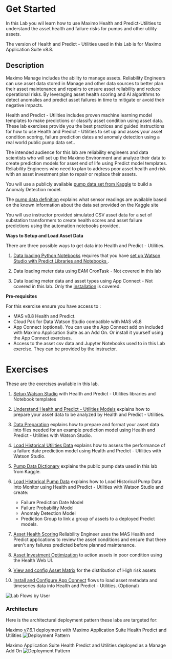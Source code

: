 # Get Started
In this Lab you wil learn how to use Maximo Health and Predict-Utilities to understand the asset health and failure risks for pumps and other utility assets.

The version of Health and Predict - Utilities used in this Lab is for Maximo Application Suite v8.8.

## Description

Maximo Manage includes the ability to manage assets.  Reliability Engineers can use asset data stored in Manage and other data sources to better plan their asset
maintenance and repairs to ensure asset reliability and reduce operational risks.  By leveraging asset health scoring and AI algorithms to detect anomalies and predict asset failures in time to mitigate or avoid their negative impacts. 

Health and Predict - Utilities includes proven  machine learning model templates to make predictions or 
classify asset condition using asset data.  These lab exercises provide you the best practices and guided instructions for how to use Health and Predict - Utilities to set up and asses your asset condition scoring, failure prediction dates and anomaly detection using a real world public pump data set..

The intended audience for this lab are reliability engineers and data scientists who will set up the Maximo Environment and  analyze their 
data to create prediction models for asset end of life using Predict model templates.  Reliability Engineers who need to
plan to address poor asset health and risk with an asset investment plan to repair or replace their assets.

You will use a publicly available [pump data set from Kaggle](https://www.kaggle.com/datasets/nphantawee/pump-sensor-data?resource=download) to build a Anomaly Detection model.   

The [pump data definition](https://www.kaggle.com/datasets/nphantawee/pump-sensor-data/discussion/131429?resource=download) explains what sensor readings are available based on the known information about the data set provided on the Kaggle site 

You will use instructor provided simulated CSV asset data for a set of substation transformers to create health scores and asset failure predictions using the automation notebooks provided.

**Ways to Setup and Load Asset Data**

There are three possible ways to get data into Health and Predict - Utilities.

1. [Data loading Python Notebooks](hpu_models.md) requires that you have [set up Watson Studio with Predict Libraries and Notebooks ](setup_watson_studio.md).

2. Data loading meter data using EAM CronTask  - Not covered in this lab

3. Data loading meter data  and asset types using App Connect - Not covered in this lab. Only the [installation](appconnect_install.md) is covered.


**Pre-requisites**

For this exercise ensure you have access to :

-  MAS v8.8  Health and Predict.    
-  Cloud Pak for Data Watson Studio compatible with MAS v8.8
-  App Connect (optional). You can use the App Connect add on included with Maximo Application Suite as an Add On. Or install it yourself using the App Connect exercises.
-  Access to the asset csv data and Jupyter Notebooks used to in this Lab exercise.  They can be provided by the instructor. 

# Exercises

These are the exercises available in this lab.

1. [Setup Watson Studio](setup_watson_studio.md) with Health and Predict - Utilities libraries and Notebook templates

2. [Understand Health and Predict - Utilities Models](hpu_models.md) explains how to prepare your asset data to be analyzed by Health and Predict - Utilities. 

3. [Data Preparation](data_preparation.md) explains how to prepare and format your asset data into files needed for an example prediction model using  Health and Predict - Utilities with Watson Studio.

4. [Load Historical Utilities Data](asset_data_loader.md) explains how to assess the performance of a failure date prediction model using  Health and Predict - Utilities with Watson Studio.

5. [Pump Data Dictionary](data_dictionary.md) explains the public pump data used in this lab from Kaggle.

6. [Load Historical Pump Data](fast_start_loader.md) explains how to Load Historical Pump Data Into Monitor using  Health and Predict - Utilities with Watson Studio and create:

   - Failure Prediction Date Model 
   - Failure Probability  Model 
   - Anomaly Detection Model 
   - Prediction Group to link  a group of assets to a deployed Predict models.

7. [Asset Health Scoring](health_score.md) Reliability Engineer uses the MAS Health and Predict applications to review the asset conditions and ensure that there aren't any failures predicted before planned maintenance.

8. [Asset Investment Optimization](asset_investment.md) to action assets in poor condition using the Health Web UI.

9. [View and config Asset Matrix](matrix.md) for the distribution of High risk assets

10. [Install and Configure App Connect](appconnect_install.md) flows to load asset metadata and timeseries data into Health and Predict - Utilities.  (Optional)


![Lab Flows by User](/img/apm_8.7/lab_flow.png) 


### Architecture

Here is the architectural deployment pattern these labs are targeted for:

Maximo v7.6.1 deployment with Maximo Application Suite Health Predict and Utilities
![Deployment Pattern](/img/apm_8.7/EAMbase_architecture.png)

Maximo Application Suite Health Predict and Utilities deployed as a Manage Add On
![Deployment Pattern](/img/apm_8.7/ManageBase_architecture.png)

